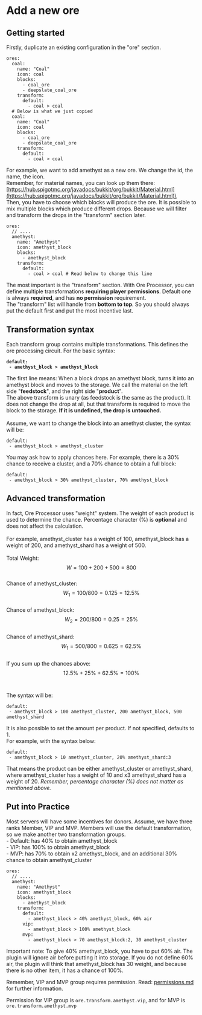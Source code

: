 # Add a new ore

## Getting started

Firstly, duplicate an existing configuration in the "ore" section.

```
ores:
  coal:
    name: "Coal"
    icon: coal
    blocks:
      - coal_ore
      - deepslate_coal_ore
    transform:
      default:
        - coal > coal
  # Below is what we just copied
  coal:
    name: "Coal"
    icon: coal
    blocks:
      - coal_ore
      - deepslate_coal_ore
    transform:
      default:
        - coal > coal
```

For example, we want to add amethyst as a new ore. We change the id, the name, the icon.\
Remember, for material names, you can look up them there: [https://hub.spigotmc.org/javadocs/bukkit/org/bukkit/Material.html](https://hub.spigotmc.org/javadocs/bukkit/org/bukkit/Material.html)\
\
Then, you have to choose which blocks will produce the ore. It is possible to mix multiple blocks which produce different drops. Because we will filter and transform the drops in the "transform" section later.

```
ores:
  // ....
  amethyst:
    name: "Amethyst"
    icon: amethyst_block
    blocks:
      - amethyst_block
    transform:
      default:
        - coal > coal # Read below to change this line
```

The most important is the "transform" section. With Ore Processor, you can define multiple transformations **requiring player permissions**. Default one is always **required**, and has **no permission** requirement.\
The "transform" list will handle from **bottom to top**. So you should always put the default first and put the most incentive last.

## Transformation syntax

Each transform group contains multiple transformations. This defines the ore processing circuit. For the basic syntax:

<pre><code><strong>default:
</strong><strong> - amethyst_block > amethyst_block
</strong></code></pre>

The first line means: When a block drops an amethyst block, turns it into an amethyst block and moves to the storage. We call the material on the left side "**feedstock**", and the right side "**product**".\
The above transform is unary (as feedstock is the same as the product). It does not change the drop at all, but that transform is required to move the block to the storage. **If it is undefined, the drop is untouched.**\
\
Assume, we want to change the block into an amethyst cluster, the syntax will be:

```
default:
 - amethyst_block > amethyst_cluster
```

You may ask how to apply chances here. For example, there is a 30% chance to receive a cluster, and a 70% chance to obtain a full block:

```
default:
 - amethyst_block > 30% amethyst_cluster, 70% amethyst_block
```

## Advanced transformation

In fact, Ore Processor uses "weight" system. The weight of each product is used to determine the chance. Percentage character (%) is **optional** and does not affect the calculation.\
\
For example, amethyst\_cluster has a weight of 100, amethyst\_block has a weight of 200, and amethyst\_shard has a weight of 500.\
\
Total Weight: $$W = 100+200+500=800$$\
Chance of amethyst\_cluster: $$W_{1} = 100/800=0.125=12.5\%$$\
Chance of amethyst\_block: $$W_{2} = 200/800=0.25=25\%$$\
Chance of amethyst\_shard: $$W_{1} = 500/800=0.625=62.5\%$$\
If you sum up the chances above: $$12.5\% + 25\% + 62.5\% = 100\%$$\
\
The syntax will be:

```
default:
 - amethyst_block > 100 amethyst_cluster, 200 amethyst_block, 500 amethyst_shard
```

It is also possible to set the amount per product. If not specified, defaults to 1.\
For example, with the syntax below:

```
default:
 - amethyst_block > 10 amethyst_cluster, 20% amethyst_shard:3
```

That means the product can be either amethyst\_cluster or amethyst\_shard, where amethyst\_cluster has a weight of 10 and x3 amethyst\_shard has a weight of 20. _Remember, percentage character (%) does not matter as mentioned above._

## Put into Practice

Most servers will have some incentives for donors. Assume, we have three ranks Member, VIP and MVP. Members will use the default transformation, so we make another two transformation groups.\
\- Default: has 40% to obtain amethyst\_block\
\- VIP: has 100% to obtain amethyst\_block\
\- MVP: has 70% to obtain x2 amethyst\_block, and an additional 30% chance to obtain amethyst\_cluster

```
ores:
  // ....
  amethyst:
    name: "Amethyst"
    icon: amethyst_block
    blocks:
      - amethyst_block
    transform:
      default:
        - amethyst_block > 40% amethyst_block, 60% air
      vip:
        - amethyst_block > 100% amethyst_block
      mvp:
        - amethyst_block > 70 amethyst_block:2, 30 amethyst_cluster
```

Important note: To give 40% amethyst\_block, you have to put 60% air. The plugin will ignore air before putting it into storage. If you do not define 60% air, the plugin will think that amethyst\_block has 30 weight, and because there is no other item, it has a chance of 100%.

Remember, VIP and MVP group requires permission. Read: [permissions.md](../../overview/permissions.md "mention") for further information.

Permission for VIP group is `ore.transform.amethyst.vip`, and for MVP is `ore.transform.amethyst.mvp`
